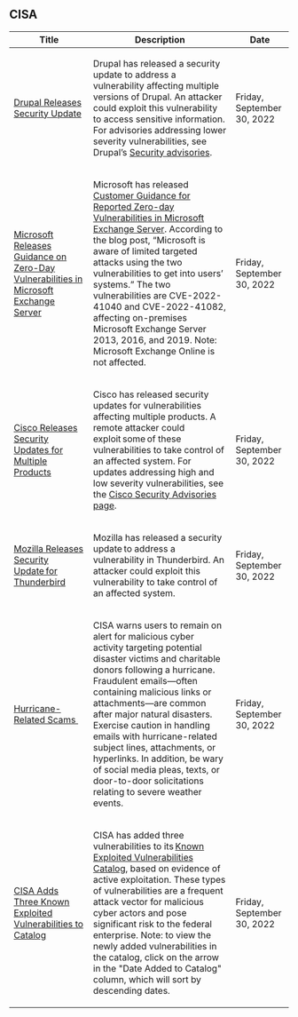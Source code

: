 ## CISA
|Title|Description|Date|
|---|---|---|
| [Drupal Releases Security Update](https://www.cisa.gov/uscert/ncas/current-activity/2022/09/30/drupal-releases-security-update) | <p>Drupal has released a security update to address a vulnerability affecting multiple versions of Drupal. An attacker could exploit this vulnerability to access sensitive information. For advisories addressing lower severity vulnerabilities, see Drupal’s <a href="https://www.drupal.org/security">Security advisories</a>.</p> | Friday, September 30, 2022 |
| [Microsoft Releases Guidance on Zero-Day Vulnerabilities in Microsoft Exchange Server](https://www.cisa.gov/uscert/ncas/current-activity/2022/09/30/microsoft-releases-guidance-zero-day-vulnerabilities-microsoft) | <p>Microsoft has released <a href="https://msrc-blog.microsoft.com/2022/09/29/customer-guidance-for-reported-zero-day-vulnerabilities-in-microsoft-exchange-server/">Customer Guidance for Reported Zero-day Vulnerabilities in Microsoft Exchange Server</a>. According to the blog post, “Microsoft is aware of limited targeted attacks using the two vulnerabilities to get into users’ systems.” The two vulnerabilities are CVE-2022-41040 and CVE-2022-41082, affecting on-premises Microsoft Exchange Server 2013, 2016, and 2019. Note: Microsoft Exchange Online is not affected. </p> | Friday, September 30, 2022 |
| [Cisco Releases Security Updates for Multiple Products](https://www.cisa.gov/uscert/ncas/current-activity/2022/09/30/cisco-releases-security-updates-multiple-products) | <p>Cisco has released security updates for vulnerabilities affecting multiple products. A remote attacker could exploit some of these vulnerabilities to take control of an affected system. For updates addressing high and low severity vulnerabilities, see the <a href="https://tools.cisco.com/security/center/publicationListing.x">Cisco Security Advisories page</a>.</p> | Friday, September 30, 2022 |
| [Mozilla Releases Security Update for Thunderbird](https://www.cisa.gov/uscert/ncas/current-activity/2022/09/30/mozilla-releases-security-update-thunderbird) | <p>Mozilla has released a security update to address a vulnerability in Thunderbird. An attacker could exploit this vulnerability to take control of an affected system.</p> | Friday, September 30, 2022 |
| [Hurricane-Related Scams ](https://www.cisa.gov/uscert/ncas/current-activity/2022/09/30/hurricane-related-scams) | <p>CISA warns users to remain on alert for malicious cyber activity targeting potential disaster victims and charitable donors following a hurricane. Fraudulent emails—often containing malicious links or attachments—are common after major natural disasters. Exercise caution in handling emails with hurricane-related subject lines, attachments, or hyperlinks. In addition, be wary of social media pleas, texts, or door-to-door solicitations relating to severe weather events.</p> | Friday, September 30, 2022 |
| [CISA Adds Three Known Exploited Vulnerabilities to Catalog](https://www.cisa.gov/uscert/ncas/current-activity/2022/09/30/cisa-adds-three-known-exploited-vulnerabilities-catalog) | <p>CISA has added three vulnerabilities to its <a href="https://www.cisa.gov/known-exploited-vulnerabilities-catalog">Known Exploited Vulnerabilities Catalog</a>, based on evidence of active exploitation. These types of vulnerabilities are a frequent attack vector for malicious cyber actors and pose significant risk to the federal enterprise. Note: to view the newly added vulnerabilities in the catalog, click on the arrow in the "Date Added to Catalog" column, which will sort by descending dates.      </p> | Friday, September 30, 2022 |

